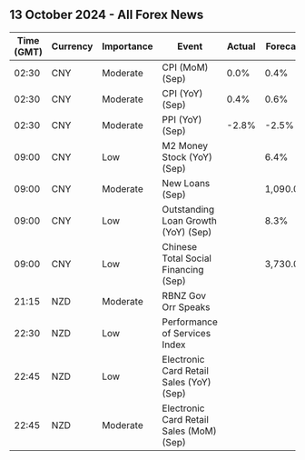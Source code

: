 ## 13 October 2024 - All Forex News

| Time (GMT) | Currency | Importance | Event | Actual | Forecast | Previous |
|------|----------|------------|-------|--------|----------|----------|
| 02:30 | CNY | Moderate | CPI (MoM) (Sep) | 0.0% | 0.4% | 0.4% |
| 02:30 | CNY | Moderate | CPI (YoY) (Sep) | 0.4% | 0.6% | 0.6% |
| 02:30 | CNY | Moderate | PPI (YoY) (Sep) | -2.8% | -2.5% | -1.8% |
| 09:00 | CNY | Low | M2 Money Stock (YoY) (Sep) |  | 6.4% | 6.3% |
| 09:00 | CNY | Moderate | New Loans (Sep) |  | 1,090.0B | 900.0B |
| 09:00 | CNY | Low | Outstanding Loan Growth (YoY) (Sep) |  | 8.3% | 8.5% |
| 09:00 | CNY | Low | Chinese Total Social Financing (Sep) |  | 3,730.0B | 3,030.0B |
| 21:15 | NZD | Moderate | RBNZ Gov Orr Speaks |  |  |  |
| 22:30 | NZD | Low | Performance of Services Index |  |  | 45.5 |
| 22:45 | NZD | Low | Electronic Card Retail Sales (YoY) (Sep) |  |  | -2.9% |
| 22:45 | NZD | Moderate | Electronic Card Retail Sales (MoM) (Sep) |  |  | 0.2% |
